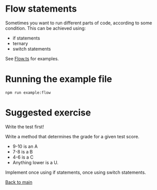 # Flow statements

Sometimes you want to run different parts of code, according to some condition.
This can be achieved using:

- if statements
- ternary
- switch statements

See [Flow.ts](Flow.ts) for examples.

# Running the example file

`npm run example:flow`

# Suggested exercise

Write the test first!

Write a method that determines the grade for a given test score.
- 9-10 is an A
- 7-8 is a B
- 4-6 is a C
- Anything lower is a U.


Implement once using if statements, once using switch statements.

[Back to main](../../../README.md)